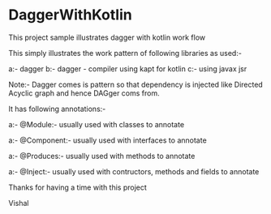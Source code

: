 # DaggerWithKotlin

This project sample illustrates dagger with kotlin work flow

This simply illustrates the work pattern of following libraries as used:-

a:- dagger
b:- dagger - compiler using kapt for kotlin
c:- using javax jsr 

Note:- Dagger comes is pattern so that dependency is injected like Directed Acyclic graph and hence DAGger coms from.

It has following annotations:-

a:- @Module:- usually used with classes to annotate

a:- @Component:- usually used with interfaces to annotate

a:- @Produces:- usually used with methods to annotate

a:- @Inject:- usually used with contructors, methods and fields to annotate





Thanks for having a time with this project

Vishal
